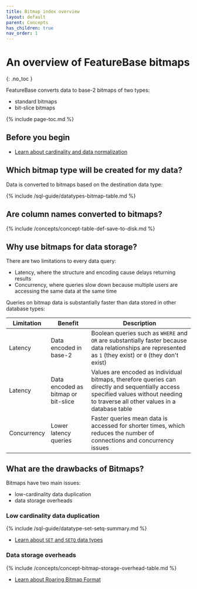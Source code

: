 ```yaml
---
title: Bitmap index overview
layout: default
parent: Concepts
has_children: true
nav_order: 1
---
```

# An overview of FeatureBase bitmaps
{: .no_toc }

FeatureBase converts data to base-2 bitmaps of two types:
* standard bitmaps
* bit-slice bitmaps

{% include page-toc.md %}

## Before you begin

* [Learn about cardinality and data normalization](/docs/concepts/concepts-home)

## Which bitmap type will be created for my data?

Data is converted to bitmaps based on the destination data type:

{% include /sql-guide/datatypes-bitmap-table.md %}

## Are column names converted to bitmaps?

{% include /concepts/concept-table-def-save-to-disk.md %}

## Why use bitmaps for data storage?

There are two limitations to every data query:
* Latency, where the structure and encoding cause delays returning results
* Concurrency, where queries slow down because multiple users are accessing the same data at the same time

Queries on bitmap data is substantially faster than data stored in other database types:

| Limitation | Benefit | Description |
|---|---|---|
| Latency | Data encoded in base-2 | Boolean queries such as `WHERE` and `OR` are substantially faster because data relationships are represented as `1` (they exist) or `0` (they don't exist) |
| Latency | Data encoded as bitmap or bit-slice | Values are encoded as individual bitmaps, therefore queries can directly and sequentially access specified values without needing to traverse all other values in a database table |
| Concurrency | Lower latency queries | Faster queries mean data is accessed for shorter times, which reduces the number of connections and concurrency issues |

## What are the drawbacks of Bitmaps?

Bitmaps have two main issues:
* low-cardinality data duplication
* data storage overheads

### Low cardinality data duplication

{% include /sql-guide/datatype-set-setq-summary.md %}

* [Learn about `SET` and `SETQ` data types](/docs/sql-guide/data-types/data-types-home#low-cardinality-data-types)

### Data storage overheads

{% include /concepts/concept-bitmap-storage-overhead-table.md %}

* [Learn about Roaring Bitmap Format](/docs/concepts/concept-roaring-bitmap-format)
